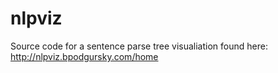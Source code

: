 nlpviz
======

Source code for a sentence parse tree visualiation found here: http://nlpviz.bpodgursky.com/home
